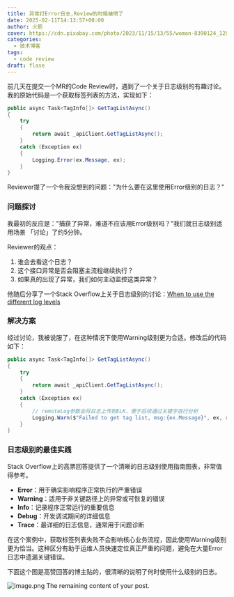 ```yaml
---
title: 异常打Error日志,Review的时候被喷了
date: 2025-02-11T14:13:57+08:00
author: 火箭
cover: https://cdn.pixabay.com/photo/2023/11/15/13/55/woman-8390124_1280.jpg
categories:
  - 技术博客
tags:
  - code review
draft: flase
---
```


<!--more-->

前几天在提交一个MR的Code Review时，遇到了一个关于日志级别的有趣讨论。我的原始代码是一个获取标签列表的方法，实现如下：
```csharp
public async Task<TagInfo[]> GetTagListAsync()
{
    try
    {
        return await _apiClient.GetTagListAsync();
    }
    catch (Exception ex)
    {
        Logging.Error(ex.Message, ex);
    }
}
```
Reviewer提了一个令我没想到的问题："为什么要在这里使用Error级别的日志？"

### 问题探讨

我最初的反应是："捕获了异常，难道不应该用Error级别吗？"我们就日志级别适用场景 「讨论」了约5分钟。

Reviewer的观点：
1. 谁会去看这个日志？
2. 这个接口异常是否会阻塞主流程继续执行？
3. 如果真的出现了异常，我们如何主动监控这类异常？

他随后分享了一个Stack Overflow上关于日志级别的讨论：[When to use the different log levels](https://stackoverflow.com/questions/2031163/when-to-use-the-different-log-levels)

### 解决方案

经过讨论，我被说服了，在这种情况下使用Warning级别更为合适。修改后的代码如下：

```csharp
public async Task<TagInfo[]> GetTagListAsync()
{
    try
    {
        return await _apiClient.GetTagListAsync();
    }
    catch (Exception ex)
    {
        // remoteLog参数会将日志上传到ELK，便于后续通过关键字进行分析
        Logging.Warn($"Failed to get tag list, msg:{ex.Message}", ex, remoteLog: true);
    }
}
```

### 日志级别的最佳实践

Stack Overflow上的高票回答提供了一个清晰的日志级别使用指南图表，非常值得参考。

- **Error**：用于确实影响程序正常执行的严重错误
- **Warning**：适用于非关键路径上的异常或可恢复的错误
- **Info**：记录程序正常运行的重要信息
- **Debug**：开发调试期间的详细信息
- **Trace**：最详细的日志信息，通常用于问题诊断

在这个案例中，获取标签列表失败不会影响核心业务流程，因此使用Warning级别更为恰当。这种区分有助于运维人员快速定位真正严重的问题，避免在大量Error日志中遗漏关键错误。

下面这个图是高赞回答的博主贴的，很清晰的说明了何时使用什么级别的日志。

![image.png](https://tuchuang-1258410772.cos.ap-guangzhou.myqcloud.com/log_leve.png)
The remaining content of your post.
